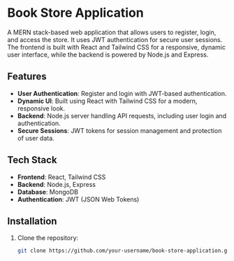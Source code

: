 # Book Store Application

A MERN stack-based web application that allows users to register, login, and access the store. It uses JWT authentication for secure user sessions. The frontend is built with React and Tailwind CSS for a responsive, dynamic user interface, while the backend is powered by Node.js and Express.

## Features

- **User Authentication**: Register and login with JWT-based authentication.
- **Dynamic UI**: Built using React with Tailwind CSS for a modern, responsive look.
- **Backend**: Node.js server handling API requests, including user login and authentication.
- **Secure Sessions**: JWT tokens for session management and protection of user data.
  
## Tech Stack

- **Frontend**: React, Tailwind CSS
- **Backend**: Node.js, Express
- **Database**: MongoDB
- **Authentication**: JWT (JSON Web Tokens)
  
## Installation

1. Clone the repository:
   ```bash
   git clone https://github.com/your-username/book-store-application.git
